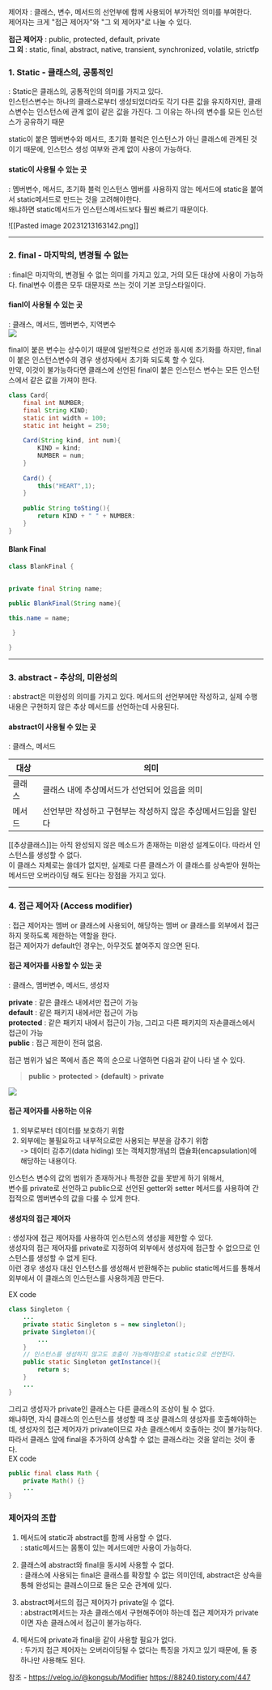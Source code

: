 제어자 : 클래스, 변수, 메서드의 선언부에 함께 사용되어 부가적인 의미를 부여한다.  
제어자는 크게 "접근 제어자"와 "그 외 제어자"로 나눌 수 있다.

**접근 제어자** : public, protected, default, private  
**그 외** : static, final, abstract, native, transient, synchronized, volatile, strictfp



### 1. Static - 클래스의, 공통적인

: Static은 클래스의, 공통적인의 의미를 가지고 있다.  
인스턴스변수는 하나의 클래스로부터 생성되었더라도 각기 다른 값을 유지하지만, 클래스변수는 인스턴스에 관계 없이 같은 값을 가진다. 그 이유는 하나의 변수를 모든 인스턴스가 공유하기 때문


static이 붙은 멤버변수와 메서드, 초기화 블럭은 인스턴스가 아닌 클래스에 관계된 것이기 때문에, 인스턴스 생성 여부와 관계 없이 사용이 가능하다.

#### static이 사용될 수 있는 곳

: 멤버변수, 메서드, 초기화 블럭
인스턴스 멤버를 사용하지 않는 메서드에 static을 붙여서 static메서드로 만드는 것을 고려해야한다.  
왜냐하면 static메서드가 인스턴스메서드보다 훨씬 빠르기 때문이다.

![[Pasted image 20231213163142.png]]


---
### 2. final - 마지막의, 변경될 수 없는

: final은 마지막의, 변경될 수 없는 의미를 가지고 있고, 거의 모든 대상에 사용이 가능하다.
  final변수 이름은 모두 대문자로 쓰는 것이 기본 코딩스타일이다.

#### fianl이 사용될 수 있는 곳

: 클래스, 메서드, 멤버변수, 지역변수  
![](https://velog.velcdn.com/images%2Fkongsub%2Fpost%2Fc9a182a8-9659-4317-a7e9-5462a6c43a1d%2Fimage.png)

final이 붙은 변수는 상수이기 때문에 일반적으로 선언과 동시에 초기화를 하지만, final이 붙은 인스턴스변수의 경우 생성자에서 초기화 되도록 할 수 있다.  
만약, 이것이 불가능하다면 클래스에 선언된 final이 붙은 인스턴스 변수는 모든 인스턴스에서 같은 값을 가져야 한다.

```java
class Card{
	final int NUMBER;
    final String KIND;
    static int width = 100;
    static int height = 250;
    
    Card(String kind, int num){
    	KIND = kind;
        NUMBER = num;
    }
    
    Card() {
    	this("HEART",1);
    }
    
    public String toSting(){
    	return KIND + " " + NUMBER:
    }
}   
```

#### Blank Final



```java
class BlankFinal {  

  
private final String name;  
  
public BlankFinal(String name){  

this.name = name;

 }

} 
```



---
### 3. abstract - 추상의, 미완성의

: abstract은 미완성의 의미를 가지고 있다. 메서드의 선언부에만 작성하고, 실제 수행내용은 구현하지 않은 추상 메서드를 선언하는데 사용된다.

#### abstract이 사용될 수 있는 곳

: 클래스, 메서드

 | 대상   | 의미                                          |
 | ------ | --------------------------------------------- |
 | 클래스 | 클래스 내에 추상메서드가 선언되어 있음을 의미 |
 | 메서드       |선언부만 작성하고 구현부는 작성하지 않은 추상메서드임을 알린다


[[추상클래스]]는 아직 완성되지 않은 메소드가 존재하는 미완성 설계도이다. 따라서 인스턴스를 생성할 수 없다.  
이 클래스 자체로는 쓸데가 없지만, 실제로 다른 클래스가 이 클래스를 상속받아 원하는 메서드만 오버라이딩 해도 된다는 장점을 가지고 있다.


---
### 4. 접근 제어자 (Access modifier)

: 접근 제어자는 멤버 or 클래스에 사용되어, 해당하는 멤버 or 클래스를 외부에서 접근하지 못하도록 제한하는 역할을 한다.  
접근 제어자가 default인 경우는, 아무것도 붙여주지 않으면 된다.

#### 접근 제어자를 사용할 수 있는 곳

: 클래스, 멤버변수, 메서드, 생성자

**private** : 같은 클래스 내에서만 접근이 가능  
**default** : 같은 패키지 내에서만 접근이 가능  
**protected** : 같은 패키지 내에서 접근이 가능, 그리고 다른 패키지의 자손클래스에서 접근이 가능  
**public** : 접근 제한이 전혀 없음.

접근 범위가 넓은 쪽에서 좁은 쪽의 순으로 나열하면 다음과 같이 나타 낼 수 있다.

> **public** > **protected** > **(default)** > **private**

![](https://velog.velcdn.com/images%2Fkongsub%2Fpost%2Faac88aa5-42a5-4fb4-b454-415a21af49a5%2Fimage.png)

#### 접근 제어자를 사용하는 이유

1. 외부로부터 데이터를 보호하기 위함
2. 외부에는 불필요하고 내부적으로만 사용되는 부분을 감추기 위함  
    -> 데이터 감추기(data hiding) 또는 객체지향개념의 캡슐화(encapsulation)에 해당하는 내용이다.

인스턴스 변수의 값의 범위가 존재하거나 특정한 값을 못받게 하기 위해서,  
변수를 private로 선언하고 public으로 선언된 getter와 setter 메서드를 사용하여 간접적으로 멤버변수의 값을 다룰 수 있게 한다.

#### 생성자의 접근 제어자

: 생성자에 접근 제어자를 사용하여 인스턴스의 생성을 제한할 수 있다.  
생성자의 접근 제어자를 private로 지정하여 외부에서 생성자에 접근할 수 없으므로 인스턴스를 생성할 수 없게 된다.  
이런 경우 생성자 대신 인스턴스를 생성해서 반환해주는 public static메서드를 통해서 외부에서 이 클래스의 인스턴스를 사용하게끔 만든다.

EX code

```java
class Singleton { 
	...
    private static Singleton s = new singleton();
    private Singleton(){
    	...
    }
    // 인스턴스를 생성하지 않고도 호출이 가능해야함으로 static으로 선언한다.
    public static Singleton getInstance(){
    	return s;
    }
    ...
}
```

그리고 생성자가 private인 클래스는 다른 클래스의 조상이 될 수 없다.  
왜냐하면, 자식 클래스의 인스턴스를 생성할 때 조상 클래스의 생성자를 호출해야하는데, 생성자의 접근 제어자가 private이므로 자손 클래스에서 호출하는 것이 불가능하다.  
따라서 클래스 앞에 final을 추가하여 상속할 수 없는 클래스라는 것을 알리는 것이 좋다.  
EX code

```java
public final class Math {
	private Math() {}
    ...
}
```

### 제어자의 조합

1. 메서드에 static과 abstract를 함께 사용할 수 없다.  
    : static메서드는 몸통이 있는 메서드에만 사용이 가능하다.
    
2. 클래스에 abstract와 final을 동시에 사용할 수 없다.  
    : 클래스에 사용되는 final은 클래스를 확장할 수 없는 의미인데, abstract은 상속을 통해 완성되는 클래스이므로 둘은 모순 관계에 있다.
    
3. abstract메서드의 접근 제어자가 private일 수 없다.  
    : abstract메서드는 자손 클래스에서 구현해주어야 하는데 접근 제어자가 private이면 자손 클래스에서 접근이 불가능하다.
    
4. 메서드에 private과 final을 같이 사용할 필요가 없다.  
    : 두가지 접근 제어자는 오버라이딩될 수 없다는 특징을 가지고 있기 때문에, 둘 중 하나만 사용해도 된다.



참조 - https://velog.io/@kongsub/Modifier
https://88240.tistory.com/447

